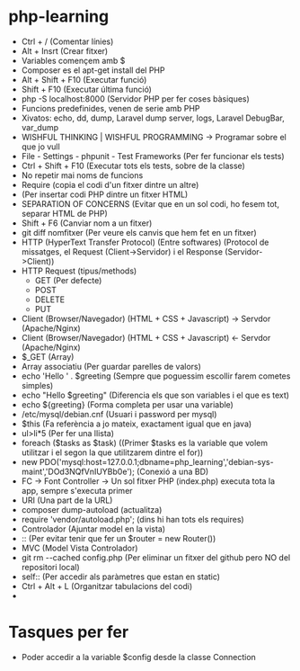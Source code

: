 # php-learning

* Ctrl + / (Comentar línies)
* Alt + Insrt (Crear fitxer)
* Variables començem amb $
* Composer es el apt-get install del PHP
* Alt + Shift + F10 (Executar funció)
* Shift + F10 (Executar última funció)
* php -S localhost:8000 (Servidor PHP per fer coses bàsiques)
* Funcions predefinides, venen de serie amb PHP
* Xivatos: echo, dd, dump, Laravel dump server, logs, Laravel DebugBar, var_dump
* WISHFUL THINKING | WISHFUL PROGRAMMING -> Programar sobre el que jo vull
* File - Settings - phpunit - Test Frameworks (Per fer funcionar els tests)
* Ctrl + Shift + F10 (Executar tots els tests, sobre de la classe)
* No repetir mai noms de funcions
* Require (copia el codi d'un fitxer dintre un altre)
* <?php (codi php) ?> (Per insertar codi PHP dintre un fitxer HTML)
* SEPARATION OF CONCERNS (Evitar que en un sol codi, ho fesem tot, separar HTML de PHP)
* Shift + F6 (Canviar nom a un fitxer)
* git diff nomfitxer (Per veure els canvis que hem fet en un fitxer)
* HTTP (HyperText Transfer Protocol) (Entre softwares) (Protocol de missatges, el Request (Client->Servidor) i el Response (Servidor->Client))
* HTTP Request (tipus/methods)
    * GET (Per defecte)
    * POST
    * DELETE
    * PUT
* Client (Browser/Navegador) (HTML + CSS + Javascript) -> Servdor (Apache/Nginx)
* Client (Browser/Navegador) (HTML + CSS + Javascript) <- Servdor (Apache/Nginx)
* $_GET (Array)
* Array associatiu (Per guardar parelles de valors)
* echo 'Hello ' . $greeting (Sempre que poguessim escollir farem cometes simples)
* echo "Hello $greeting" (Diferencia els que son variables i el que es text)
* echo ${greeting} (Forma completa per usar una variable)
* /etc/mysql/debian.cnf (Usuari i password per mysql)
* $this (Fa referència a jo mateix, exactament igual que en java)
* ul>li*5 (Per fer una llista)
* foreach ($tasks as $task) ((Primer $tasks es la variable que volem utilitzar i el segon la que utilitzarem dintre el for))
* new PDO('mysql:host=127.0.0.1;dbname=php_learning','debian-sys-maint','DOd3NQfVnIUYBb0e'); (Conexió a una BD)
* FC -> Font Controller -> Un sol fitxer PHP (index.php) executa tota la app, sempre s'executa primer
* URI (Una part de la URL)
* composer dump-autoload (actualitza)
* require 'vendor/autoload.php'; (dins hi han tots els requires)
* Controlador (Ajuntar model en la vista)
* :: (Per evitar tenir que fer un $router = new Router())
* MVC (Model Vista Controlador)
* git rm --cached config.php (Per eliminar un fitxer del github pero NO del repositori local)
* self:: (Per accedir als paràmetres que estan en static)
* Ctrl + Alt + L (Organitzar tabulacions del codi)
* 

# Tasques per fer
* Poder accedir a la variable $config desde la classe Connection